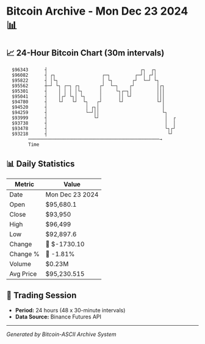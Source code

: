# Bitcoin Archive - Mon Dec 23 2024 📊

## 📈 24-Hour Bitcoin Chart (30m intervals)

```
  $96343      ┤                                  ┌┐  ┌┐        
  $96082      ┤ ┌┐                 ┌─┐         ┌─┘│ ┌┘│        
  $95822      ┤ │└┐                │ └┐       ┌┘  └─┘ └┐       
  $95562      ┼─┘ └┐ ┌─┐ ┌┐       ┌┘  └─┐    ┌┘        │┌┐     
  $95301      ┤    │ │ │ │└┐      │     └┐┌─┐│         │││     
  $95041      ┤    │┌┘ └┐│ └┐     │      ││ └┘         │││     
  $94780      ┤    └┘   └┘  └┐   ┌┘      └┘            └┘│     
  $94520      ┤              │ ┌┐│                       │     
  $94259      ┤              └─┘││                       └┐    
  $93999      ┤                 └┘                        │  ┌ 
  $93738      ┤                                           │  │ 
  $93478      ┤                                           └┐┌┘ 
  $93218      ┤                                            └┘  
        ────────────────────────────────────────────────→
        Time
```

## 📊 Daily Statistics

| Metric | Value |
|--------|-------|
| Date | Mon Dec 23 2024 |
| Open | $95,680.1 |
| Close | $93,950 |
| High | $96,499 |
| Low | $92,897.6 |
| Change | 🔴 $-1730.10 |
| Change % | 🔴 -1.81% |
| Volume | $0.23M |
| Avg Price | $95,230.515 |

## 📅 Trading Session

- **Period:** 24 hours (48 x 30-minute intervals)
- **Data Source:** Binance Futures API

---
*Generated by Bitcoin-ASCII Archive System*
